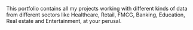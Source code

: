 This portfolio contains all my projects working with different kinds of data from different sectors like Healthcare, Retail, FMCG, Banking, Education, Real estate and Entertainment, at your perusal.
